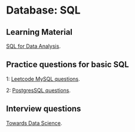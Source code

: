 # Database: SQL

## Learning Material

[SQL for Data Analysis](https://www.udacity.com/course/sql-for-data-analysis--ud198).



## Practice questions for basic SQL


1: [Leetcode MySQL questions](https://leetcode.com).


2: [PostgresSQL questions](https://pgexercises.com/questions/basic/).


## Interview questions

[Towards Data Science](https://towardsdatascience.com/how-to-ace-data-science-interviews-sql-b71de212e433).
